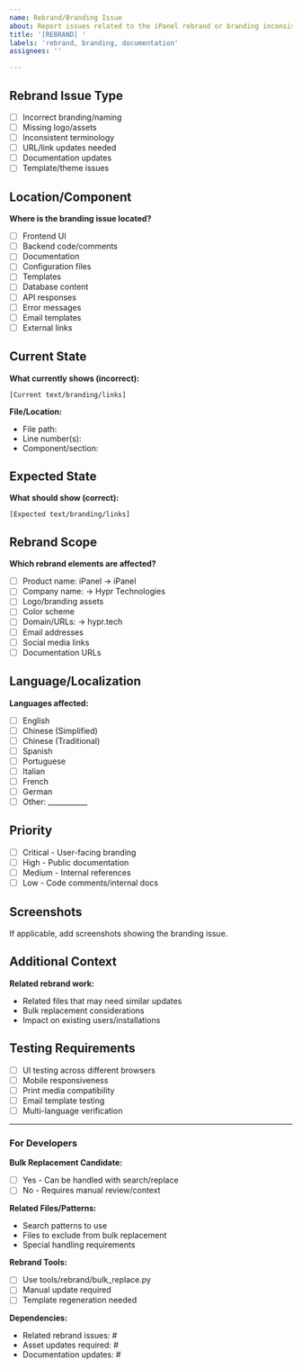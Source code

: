 ```yaml
---
name: Rebrand/Branding Issue
about: Report issues related to the iPanel rebrand or branding inconsistencies
title: '[REBRAND] '
labels: 'rebrand, branding, documentation'
assignees: ''

---
```


## Rebrand Issue Type
- [ ] Incorrect branding/naming
- [ ] Missing logo/assets
- [ ] Inconsistent terminology
- [ ] URL/link updates needed
- [ ] Documentation updates
- [ ] Template/theme issues

## Location/Component
**Where is the branding issue located?**
- [ ] Frontend UI
- [ ] Backend code/comments
- [ ] Documentation
- [ ] Configuration files
- [ ] Templates
- [ ] Database content
- [ ] API responses
- [ ] Error messages
- [ ] Email templates
- [ ] External links

## Current State
**What currently shows (incorrect):**
```
[Current text/branding/links]
```

**File/Location:**
- File path: 
- Line number(s): 
- Component/section: 

## Expected State
**What should show (correct):**
```
[Expected text/branding/links]
```

## Rebrand Scope
**Which rebrand elements are affected?**
- [ ] Product name: iPanel → iPanel
- [ ] Company name: → Hypr Technologies
- [ ] Logo/branding assets
- [ ] Color scheme
- [ ] Domain/URLs: → hypr.tech
- [ ] Email addresses
- [ ] Social media links
- [ ] Documentation URLs

## Language/Localization
**Languages affected:**
- [ ] English
- [ ] Chinese (Simplified)
- [ ] Chinese (Traditional)
- [ ] Spanish
- [ ] Portuguese
- [ ] Italian
- [ ] French
- [ ] German
- [ ] Other: ___________

## Priority
- [ ] Critical - User-facing branding
- [ ] High - Public documentation
- [ ] Medium - Internal references
- [ ] Low - Code comments/internal docs

## Screenshots
If applicable, add screenshots showing the branding issue.

## Additional Context
**Related rebrand work:**
- Related files that may need similar updates
- Bulk replacement considerations
- Impact on existing users/installations

## Testing Requirements
- [ ] UI testing across different browsers
- [ ] Mobile responsiveness
- [ ] Print media compatibility
- [ ] Email template testing
- [ ] Multi-language verification

---

### For Developers
**Bulk Replacement Candidate:**
- [ ] Yes - Can be handled with search/replace
- [ ] No - Requires manual review/context

**Related Files/Patterns:**
- Search patterns to use
- Files to exclude from bulk replacement
- Special handling requirements

**Rebrand Tools:**
- [ ] Use tools/rebrand/bulk_replace.py
- [ ] Manual update required
- [ ] Template regeneration needed

**Dependencies:**
- Related rebrand issues: #
- Asset updates required: #
- Documentation updates: #
